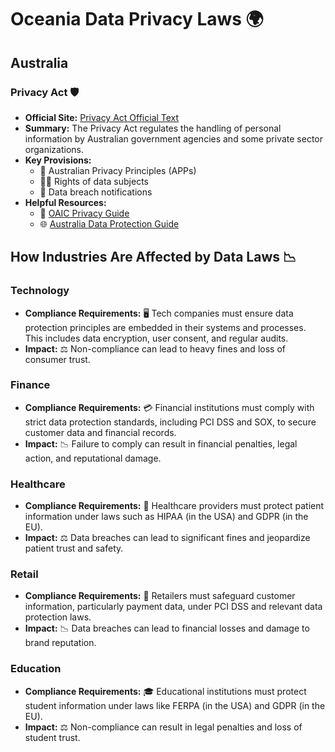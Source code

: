 # Oceania Data Privacy Laws 🌍

## Australia

### Privacy Act 🛡️
- **Official Site:** [Privacy Act Official Text](https://www.oaic.gov.au/privacy/the-privacy-act/)
- **Summary:** The Privacy Act regulates the handling of personal information by Australian government agencies and some private sector organizations.
- **Key Provisions:**
  - 📜 Australian Privacy Principles (APPs)
  - 🧑‍⚖️ Rights of data subjects
  - 📩 Data breach notifications
- **Helpful Resources:**
  - 📘 [OAIC Privacy Guide](https://www.oaic.gov.au/privacy/australian-privacy-principles/)
  - 🌐 [Australia Data Protection Guide](https://www.dataguidance.com/notes/australia-data-protection-overview)

## How Industries Are Affected by Data Laws 📉

### Technology
- **Compliance Requirements:** 🖥️ Tech companies must ensure data protection principles are embedded in their systems and processes. This includes data encryption, user consent, and regular audits.
- **Impact:** ⚖️ Non-compliance can lead to heavy fines and loss of consumer trust.

### Finance
- **Compliance Requirements:** 💳 Financial institutions must comply with strict data protection standards, including PCI DSS and SOX, to secure customer data and financial records.
- **Impact:** 📉 Failure to comply can result in financial penalties, legal action, and reputational damage.

### Healthcare
- **Compliance Requirements:** 🏥 Healthcare providers must protect patient information under laws such as HIPAA (in the USA) and GDPR (in the EU).
- **Impact:** ⚖️ Data breaches can lead to significant fines and jeopardize patient trust and safety.

### Retail
- **Compliance Requirements:** 🛒 Retailers must safeguard customer information, particularly payment data, under PCI DSS and relevant data protection laws.
- **Impact:** 📉 Data breaches can lead to financial losses and damage to brand reputation.

### Education
- **Compliance Requirements:** 🎓 Educational institutions must protect student information under laws like FERPA (in the USA) and GDPR (in the EU).
- **Impact:** ⚖️ Non-compliance can result in legal penalties and loss of student trust.
